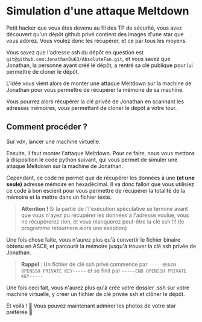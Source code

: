 # Simulation d'une attaque Meltdown

Petit hacker que vous êtes devenu au fil des TP de sécurité, vous avez découvert qu'un dépôt github privé contient des images d'une star que vous adorez. Vous voulez donc les récupérer, et ce par tous les moyens.

Vous savez que l'adresse ssh du dépôt en question est `git@github.com:JonathanDu63/AbsoluteFan.git`, et vous savez que Jonathan, la personne ayant créé le dépôt, a rentré sa clé publique pour lui permettre de cloner le dépôt.

L'idée vous vient alors de monter une attaque Meltdown sur la machine de Jonathan pour vous permettre de récupérer la mémoire de sa machine.

Vous pourrez alors récupérer la clé privée de Jonathan en scannant les adresses mémoires, vous permettant de cloner le dépôt à votre tour.

## Comment procéder ?

Sur vdn, lancer une machine virtuelle.

Ensuite, il faut monter l'attaque Meltdown. Pour ce faire, nous vous mettons à disposition le code python suivant, qui vous permet de simuler une attaque Meltdown sur la machine de Jonathan.

Cependant, ce code ne permet que de récupérer les données à une **(et une seule)** adresse mémoire en hexadécimal. Il va donc falloir que vous utilisiez ce code à bon escient pour vous permettre de récupérer la totalité de la mémoire et la mettre dans un fichier texte.

> **Attention !** Si la partie de l'l'exécution spéculative se termine avant que vous n'ayez pu récupérer les données à l'adresse voulue, vous ne récupèrerez rien, et vous manquerez peut-être la clé ssh !!! (le programme retournera alors une exeption)

Une fois chose faite, vous n'aurez plus qu'à convertir le fichier binaire obtenu en ASCII, et parcourir la mémoire jusqu'à trouver la clé ssh privée de Jonathan. 

> **Rappel** : Un fichier de clé ssh privé commence par `-----BEGIN OPENSSH PRIVATE KEY-----` et se finit par `-----END OPENSSH PRIVATE KEY-----`

Une fois ceci fait, vous n'aurez plus qu'à crée votre dossier .ssh sur votre machine virtuelle, y créer un fichier de clé privée ssh et clôner le dépôt.

Et voilà ! 🎉 Vous pouvez maintenant admirer les photos de votre star préférée 🙈
